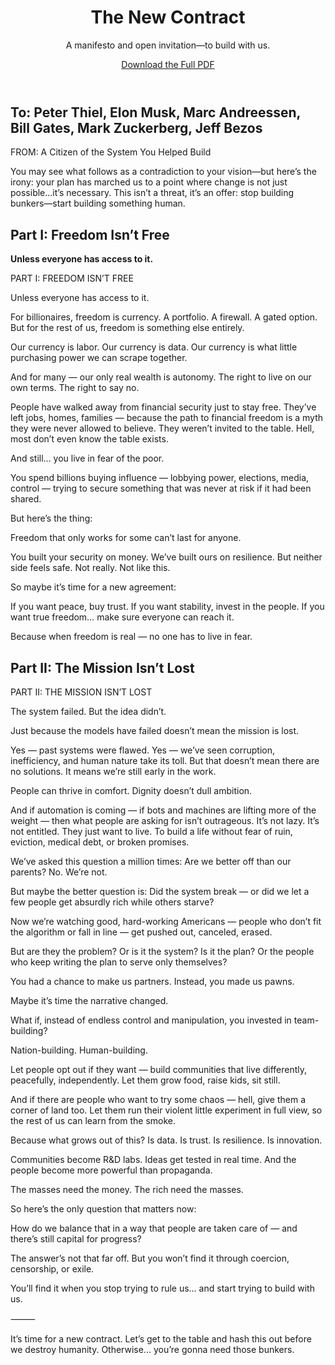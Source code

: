 </head>
<body>
  <header>
    <h1>The New Contract</h1>
    <p>A manifesto and open invitation—to build with us.</p>
    <a href="The_New_Contract_Manifesto_ReportLab.pdf" class="button" download>Download the Full PDF</a>
  </header>

  <section class="cover-note">
    <h2>To: Peter Thiel, Elon Musk, Marc Andreessen,<br>Bill Gates, Mark Zuckerberg, Jeff Bezos</h2>
    <p>FROM: A Citizen of the System You Helped Build</p>
    <p>You may see what follows as a contradiction to your vision—but here’s the irony: your plan has marched us to a point where change is not just possible…it’s necessary. This isn’t a threat, it’s an offer: stop building bunkers—start building something human.</p>
  </section>

  <section>
    <h2>Part I: Freedom Isn’t Free</h2>
    <p><strong>Unless everyone has access to it.</strong></p>
    <!-- Paste in Part I manifesto paragraphs here -->PART I: FREEDOM ISN’T FREE

Unless everyone has access to it.

For billionaires, freedom is currency.
A portfolio. A firewall. A gated option.
But for the rest of us, freedom is something else entirely.

Our currency is labor.
Our currency is data.
Our currency is what little purchasing power we can scrape together.

And for many —
our only real wealth is autonomy.
The right to live on our own terms.
The right to say no.

People have walked away from financial security just to stay free.
They’ve left jobs, homes, families —
because the path to financial freedom is a myth they were never allowed to believe.
They weren’t invited to the table.
Hell, most don’t even know the table exists.

And still…
you live in fear of the poor.

You spend billions buying influence —
lobbying power, elections, media, control —
trying to secure something that was never at risk if it had been shared.

But here’s the thing:

Freedom that only works for some
can’t last for anyone.

You built your security on money.
We’ve built ours on resilience.
But neither side feels safe.
Not really.
Not like this.

So maybe it’s time for a new agreement:

If you want peace, buy trust.
If you want stability, invest in the people.
If you want true freedom…
make sure everyone can reach it.

Because when freedom is real —
no one has to live in fear.

  </section>

  <section>
    <h2>Part II: The Mission Isn’t Lost</h2>
    <!-- Paste in Part II manifesto paragraphs here -->PART II: THE MISSION ISN’T LOST

The system failed. But the idea didn’t.

Just because the models have failed
doesn’t mean the mission is lost.

Yes — past systems were flawed.
Yes — we’ve seen corruption, inefficiency, and human nature take its toll.
But that doesn’t mean there are no solutions.
It means we’re still early in the work.

People can thrive in comfort.
Dignity doesn’t dull ambition.

And if automation is coming —
if bots and machines are lifting more of the weight —
then what people are asking for isn’t outrageous.
It’s not lazy.
It’s not entitled.
They just want to live.
To build a life without fear of ruin, eviction, medical debt, or broken promises.

We’ve asked this question a million times:
Are we better off than our parents?
No. We’re not.

But maybe the better question is:
Did the system break —
or did we let a few people get absurdly rich
while others starve?

Now we’re watching good, hard-working Americans —
people who don’t fit the algorithm or fall in line —
get pushed out, canceled, erased.

But are they the problem?
Or is it the system?
Is it the plan?
Or the people who keep writing the plan to serve only themselves?

You had a chance to make us partners.
Instead, you made us pawns.

Maybe it’s time the narrative changed.

What if, instead of endless control and manipulation,
you invested in team-building?

Nation-building.
Human-building.

Let people opt out if they want —
build communities that live differently,
peacefully, independently.
Let them grow food, raise kids, sit still.

And if there are people who want to try some chaos —
hell, give them a corner of land too.
Let them run their violent little experiment in full view,
so the rest of us can learn from the smoke.

Because what grows out of this?
Is data.
Is trust.
Is resilience.
Is innovation.

Communities become R&D labs.
Ideas get tested in real time.
And the people become more powerful than propaganda.

The masses need the money.
The rich need the masses.

So here’s the only question that matters now:

How do we balance that in a way
that people are taken care of —
and there’s still capital for progress?

The answer’s not that far off.
But you won’t find it through coercion, censorship, or exile.

You’ll find it when you stop trying to rule us…
and start trying to build with us.

⸻

  </section>

  <footer>
    <p>It’s time for a new contract. Let’s get to the table and hash this out before we destroy humanity. Otherwise… you’re gonna need those bunkers.</p>
  </footer>
</body>
</html>
